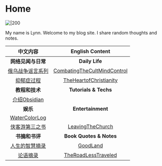 # Home

![|200](https://i.imgur.com/Qbo7Cjn.png)

My name is Lynn. Welcome to my blog site. I share random thoughts and notes. 

|       中文内容       |         English Content         |
|:--------------------:|:-------------------------------:|
|  **网络见闻与日常**  |         **Daily Life**          |
| [俄乌战争谣言系列](俄乌战争谣言系列.md) | [CombatingTheCultMindControl](CombatingTheCultMindControl.md) |
|    [抑郁症过程](抑郁症过程.md)    |   [TheHeartofChristianity](TheHeartofChristianity.md)    |
|    **教程和技术**    |      **Tutorials & Techs**      |
|   [介绍Obsidian](介绍Obsidian.md)   |                                 |
|       **娱乐**       |         **Entertainment**                        |
|  [WaterColorLog](WaterColorLog.md)   |                                 |
|  [侠客游第三之书](侠客游第三之书.md)  |      [LeavingTheChurch](LeavingTheChurch.md)       |
|    **书摘和书评**    |     **Book Quotes & Notes**     |
|  [人生的智慧摘录](人生的智慧摘录.md)  |          [GoodLand](GoodLand.md)           |
|     [论语摘录](论语摘录.md)     |     [TheRoadLessTraveled](TheRoadLessTraveled.md)     | 


